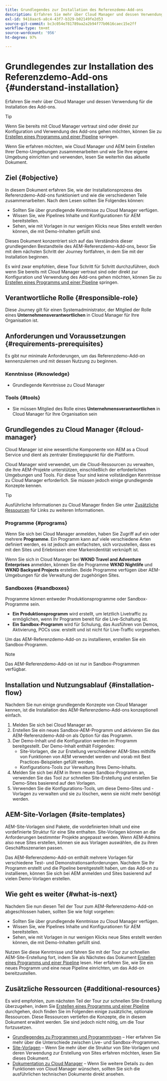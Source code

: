 ```yaml
---
title: Grundlegendes zur Installation des Referenzdemo-Add-ons
description: Erfahren Sie mehr über Cloud Manager und dessen Verwendung für die Installation des Add-ons.
exl-id: 9418aac6-a8c4-43f7-b329-b02149fe2d53
source-git-commit: bc3c054e781789aa2a2b94f77b0616caec15e2ff
workflow-type: tm+mt
source-wordcount: '956'
ht-degree: 97%

---
```


# Grundlegendes zur Installation des Referenzdemo-Add-ons {#understand-installation}

Erfahren Sie mehr über Cloud Manager und dessen Verwendung für die Installation des Add-ons.

>[!TIP]
>
>Wenn Sie bereits mit Cloud Manager vertraut sind oder direkt zur Konfiguration und Verwendung des Add-ons gehen möchten, können Sie zu [Erstellen eines Programms und einer Pipeline](create-program.md) springen.
>
>Wenn Sie erfahren möchten, wie Cloud Manager und AEM beim Erstellen Ihrer Demo-Umgebungen zusammenarbeiten und wie Sie Ihre eigene Umgebung einrichten und verwenden, lesen Sie weiterhin das aktuelle Dokument.

## Ziel {#objective}

In diesem Dokument erfahren Sie, wie der Installationsprozess des Referenzdemo-Add-ons funktioniert und wie die verschiedenen Teile zusammenarbeiten. Nach dem Lesen sollten Sie Folgendes können:

* Sollten Sie über grundlegende Kenntnisse zu Cloud Manager verfügen.
* Wissen Sie, wie Pipelines Inhalte und Konfigurationen für AEM bereitstellen.
* Sehen, wie mit Vorlagen in nur wenigen Klicks neue Sites erstellt werden können, die mit Demo-Inhalten gefüllt sind.

Dieses Dokument konzentriert sich auf das Verständnis dieser grundlegenden Bestandteile des AEM-Referenzdemo-Add-ons, bevor Sie mit dem nächsten Schritt der Journey fortfahren, in dem Sie mit der Installation beginnen.

Es wird zwar empfohlen, diese Tour Schritt für Schritt durchzuführen, doch wenn Sie bereits mit Cloud Manager vertraut sind oder direkt zur Konfiguration und Verwendung des Add-ons gehen möchten, können Sie zu [Erstellen eines Programms und einer Pipeline](create-program.md) springen.

## Verantwortliche Rolle {#responsible-role}

Diese Journey gilt für einen Systemadministrator, der Mitglied der Rolle eines **Unternehmensverantwortlichen** in Cloud Manager für Ihre Organisation ist.

## Anforderungen und Voraussetzungen {#requirements-prerequisites}

Es gibt nur minimale Anforderungen, um das Referenzdemo-Add-on kennenzulernen und mit dessen Nutzung zu beginnen.

### Kenntnisse {#knowledge}

* Grundlegende Kenntnisse zu Cloud Manager

### Tools {#tools}

* Sie müssen Mitglied des Rolle eines **Unternehmensverantwortlichen** in Cloud Manager für Ihre Organisation sein

## Grundlegendes zu Cloud Manager {#cloud-manager}

Cloud Manager ist eine wesentliche Komponente von AEM as a Cloud Service und dient als zentraler Einstiegspunkt für die Plattform.

Cloud Manager wird verwendet, um die Cloud-Ressourcen zu verwalten, die Ihre AEM-Projekte unterstützen, einschließlich der erforderlichen Umgebungen und Tools. Für diese Tour sind keine vollständigen Kenntnisse zu Cloud Manager erforderlich. Sie müssen jedoch einige grundlegende Konzepte kennen.

>[!TIP]
>
>Ausführliche Informationen zu Cloud Manager finden Sie unter [Zusätzliche Ressourcen](#additional-resources) für Links zu weiteren Informationen.

### Programme {#programs}

Wenn Sie sich bei Cloud Manager anmelden, haben Sie Zugriff auf ein oder mehrere **Programme**. Ein Programm kann auf viele verschiedene Arten definiert werden, es ist jedoch am einfachsten, sich vorzustellen, dass es mit den Sites und Erlebnissen einer Markenidentität verknüpft ist.

Wenn Sie sich in Cloud Manager bei **WKND Travel and Adventure Enterprises** anmelden, können Sie die Programme **WKND Nightlife** und **WKND Backyard Projects** erstellen. Beide Programme verfügen über AEM-Umgebungen für die Verwaltung der zugehörigen Sites.

### Sandboxes {#sandboxes}

Programme können entweder Produktionsprogramme oder Sandbox-Programme sein.

* **Ein Produktionsprogramm** wird erstellt, um letztlich Livetraffic zu ermöglichen, wenn Ihr Programm bereit für die Live-Schaltung ist.
* **Ein Sandbox-Programm** wird für Schulung, das Ausführen von Demos, Aktivierung, POCs usw. erstellt und ist nicht für Live-Traffic vorgesehen.

Um das AEM-Referenzdemo-Add-on zu installieren, erstellen Sie ein Sandbox-Programm.

>[!NOTE]
>
>Das AEM-Referenzdemo-Add-on ist nur in Sandbox-Programmen verfügbar.

## Installation und Nutzungsablauf {#installation-flow}

Nachdem Sie nun einige grundlegende Konzepte von Cloud Manager kennen, ist die Installation des AEM-Referenzdemo-Add-ons konzeptionell einfach.

1. Melden Sie sich bei Cloud Manager an.
1. Erstellen Sie ein neues Sandbox-AEM-Programm und aktivieren Sie das AEM-Referenzdemo-Add-on als Option für das Programm.
1. Der Demo-Inhalt und die Konfiguration werden im Programm bereitgestellt. Der Demo-Inhalt enthält Folgendes:
   * Site-Vorlagen, die zur Erstellung verschiedener AEM-Sites mithilfe von Funktionen von AEM verwendet werden und vorab mit Best Practices-Beispielen gefüllt werden.
   * Konfigurations-Tools zur Verwaltung Ihres Demo-Inhalts.
1. Melden Sie sich bei AEM in Ihrem neuen Sandbox-Programm an, verwenden Sie das Tool zur schnellen Site-Erstellung und erstellen Sie Demo-Sites basierend auf den Vorlagen.
1. Verwenden Sie die Konfigurations-Tools, um diese Demo-Sites und -Vorlagen zu verwalten und sie zu löschen, wenn sie nicht mehr benötigt werden.

## AEM-Site-Vorlagen {#site-templates}

AEM-Site-Vorlagen sind Pakete, die vordefinierten Inhalt und eine vordefinierte Struktur für eine Site enthalten. Site-Vorlagen können an die Anforderungen bestimmter Projekte angepasst werden. Wenn AEM-Admins also neue Sites erstellen, können sie aus Vorlagen auswählen, die zu ihren Geschäftsszenarien passen.

Das AEM-Referenzdemo-Add-on enthält mehrere Vorlagen für verschiedene Test- und Demonstrationsanforderungen. Nachdem Sie Ihr Programm erstellt und die Pipeline bereitgestellt haben, um das Add-on zu installieren, können Sie sich bei AEM anmelden und Sites basierend auf vielen Demo-Vorlagen erstellen.

## Wie geht es weiter {#what-is-next}

Nachdem Sie nun diesen Teil der Tour zum AEM-Referenzdemo-Add-on abgeschlossen haben, sollten Sie wie folgt vorgehen:

* Sollten Sie über grundlegende Kenntnisse zu Cloud Manager verfügen.
* Wissen Sie, wie Pipelines Inhalte und Konfigurationen für AEM bereitstellen.
* Sehen, wie mit Vorlagen in nur wenigen Klicks neue Sites erstellt werden können, die mit Demo-Inhalten gefüllt sind.

Nutzen Sie diese Kenntnisse und fahren Sie mit der Tour zur schnellen AEM-Site-Erstellung fort, indem Sie als Nächstes das Dokument [Erstellen eines Programms und einer Pipeline](create-program.md) lesen. Hier erfahren Sie, wie Sie ein neues Programm und eine neue Pipeline einrichten, um das Add-on bereitzustellen.

## Zusätzliche Ressourcen {#additional-resources}

Es wird empfohlen, zum nächsten Teil der Tour zur schnellen Site-Erstellung überzugehen, indem Sie [Erstellen eines Programms und einer Pipeline](create-program.md) durchgehen, doch finden Sie im Folgenden einige zusätzliche, optionale Ressourcen. Diese Ressourcen vertiefen die Konzepte, die in diesem Dokument erwähnt werden. Sie sind jedoch nicht nötig, um die Tour fortzusetzen.

* [Grundlegendes zu Programmen und Programmtypen](https://experienceleague.adobe.com/docs/experience-manager-cloud-service/content/implementing/using-cloud-manager/programs/program-types.html?lang=de) – Hier erfahren Sie mehr über die Unterschiede zwischen Live- und Sandbox-Programmen.
* [Site-Vorlagen](/help/sites-cloud/administering/site-creation/site-templates.md) – Wenn Sie mehr über die Struktur von Site-Vorlagen und deren Verwendung zur Erstellung von Sites erfahren möchten, lesen Sie dieses Dokument.
* [Dokumentation zu Cloud Manager](https://experienceleague.adobe.com/docs/experience-manager-cloud-service/content/onboarding/onboarding-concepts/cloud-manager-introduction.html?lang=de) – Wenn Sie weitere Details zu den Funktionen von Cloud Manager wünschen, sollten Sie sich die ausführlichen technischen Dokumente direkt ansehen.
